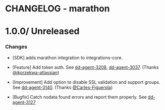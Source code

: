 # CHANGELOG - marathon

1.0.0/ Unreleased
==================

### Changes

* [SDK] adds marathon integration to integrations-core.

* [Feature] Add token auth. See [dd-agent-3208](https://github.com/DataDog/dd-agent/issues/3208), [dd-agent-3037](https://github.com/DataDog/dd-agent/issues/3037). (Thanks [@jkorzekwa-atlassian][])

* [Improvement] Add option to disable SSL validation and support groups. See [dd-agent-3140](https://github.com/DataDog/dd-agent/issues/3140). (Thanks [@Carles-Figuerola][])

* [Bugfix] Catch nodata found errors and report them properly. See [dd-agent-3127](https://github.com/DataDog/dd-agent/issues/3127)


[@Carles-Figuerola]: https://github.com/Carles-Figuerola
[@jkorzekwa-atlassian]: https://github.com/jkorzekwa-atlassian
